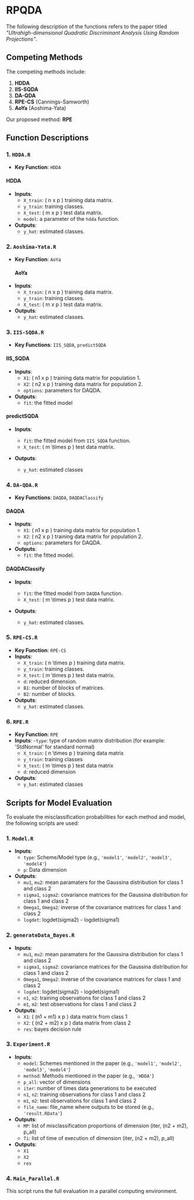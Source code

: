 # RPQDA

The following description of the functions refers to the paper titled *"Ultrahigh-dimensional Quadratic Discriminant Analysis Using Random Projections"*.

## Competing Methods
The competing methods include:
1. **HDDA**
2. **IIS-SQDA**
3. **DA-QDA**
4. **RPE-CS** (Cannings-Samworth)
5. **AoYa** (Aoshima-Yata)

Our proposed method: **RPE**

## Function Descriptions

### 1. `HDDA.R` 
- **Key Function**: `HDDA`
#### **HDDA**
- **Inputs**:
  - `X_train`: \( n x p \) training data matrix.
  - `y_train`: training classes.
  - `X_test`: \( m x p \) test data matrix.
  - `model`: a parameter of the `hdda` function.
- **Outputs**:
  - `y_hat`: estimated classes.

### 2. `Aoshima-Yata.R`
- **Key Function**: `AoYa`
  #### **AoYa**
- **Inputs**:
  - `X_train`: \( n x p \) training data matrix.
  - `y_train`: training classes.
  - `X_test`: \( m x p \) test data matrix.
- **Outputs**:
  - `y_hat`: estimated classes.

### 3. `IIS-SQDA.R`
- **Key Functions**: `IIS_SQDA`, `predictSQDA`
#### **IIS_SQDA**
- **Inputs**:
  - `X1`: \( n1 x p \) training data matrix for population 1.
  - `X2`: \( n2 x p \) training data matrix for population 2.
  - `options`: parameters for DAQDA.
- **Outputs**:
  - `fit`: the fitted model

#### **predictSQDA**
- **Inputs**:
  - `fit`: the fitted model from `IIS_SQDA` function.
  - `X_test`: \( m \times p \) test data matrix.

- **Outputs**:
  - `y_hat`: estimated classes

### 4. `DA-QDA.R`
- **Key Functions**: `DAQDA`, `DAQDAClassify`

#### **DAQDA**
- **Inputs**:
  - `X1`: \( n1 x p \) training data matrix for population 1.
  - `X2`: \( n2 x p \) training data matrix for population 2.
  - `options`: parameters for DAQDA.
- **Outputs**:
  - `fit`: the fitted model.

#### **DAQDAClassify**
- **Inputs**:
  - `fit`: the fitted model from `DAQDA` function.
  - `X_test`: \( m \times p \) test data matrix.

- **Outputs**:
  - `y_hat`: estimated classes.
  
### 5. `RPE-CS.R`
- **Key Function**: `RPE-CS`
- **Inputs**:
  - `X_train`: \( n \times p \) training data matrix.
  - `y_train`: training classes.
  - `X_test`: \( m \times p \) test data matrix.
  - `d`: reduced dimension.
  - `B1`: number of blocks of matrices.
  - `B2`: number of blocks.
- **Outputs**:
  - `y_hat`: estimated classes.

### 6. `RPE.R`
- **Key Function**: `RPE`
- **Inputs**:
  -`type`: type of random matrix distribution (for example: 'StdNormal' for standard normal)
  - `X_train`: \( n \times p \) training data matrix
  - `y_train`: training classes
  - `X_test`: \( m \times p \) test data matrix
  - `d`: reduced dimension
- **Outputs**:
  - `y_hat`: estimated classes

## Scripts for Model Evaluation
To evaluate the misclassification probabilities for each method and model, the following scripts are used:

### 1. `Model.R`
- **Inputs**:
  - `type`: Scheme/Model type (e.g., `'model1'`, `'model2'`, `'model3'`, `'model4'`)
  - `p`: Data dimension
- **Outputs**:
  - `mu1`, `mu2`: mean paramaters for the Gaussina distribution for class 1 and class 2
  - `sigma1`, `sigma2`: covariance matrices for the Gaussina distribution for class 1 and class 2
  - `Omega1`, `Omega2`: inverse of the covariance matrices for class 1 and class 2
  - `logdet`: logdet(sigma2) - logdet(sigma1)

### 2. `generateData_Bayes.R`
- **Inputs**:
  - `mu1`, `mu2`: mean paramaters for the Gaussina distribution for class 1 and class 2
  - `sigma1`, `sigma2`: covariance matrices for the Gaussina distribution for class 1 and class 2
  - `Omega1`, `Omega2`: inverse of the covariance matrices for class 1 and class 2
  - `logdet`: logdet(sigma2) - logdet(sigma1)
  - `n1`, `n2`: training observations for class 1 and class 2
  -  `m1`, `m2`: test observations for class 1 and class 2
- **Outputs**:
  - `X1`: \( (n1 + m1) x p \) data matrix from class 1
  - `X2`: \( (n2 + m2) x p \) data matrix from class 2
  - `res`: bayes decision rule

### 3. `Experiment.R`
- **Inputs**:
  - `model`: Schemes mentioned in the paper (e.g., `'model1'`, `'model2'`, `'model3'`, `'model4'`)
  - `method`: Methods mentioned in the paper (e.g., `'HDDA'`)
  - `p_all`: vector of dimensions
  - `iter`: number of times data generations to be executed
  - `n1`, `n2`: training observations for class 1 and class 2
  - `m1`, `m2`: test observations for class 1 and class 2
  - `file_name`: file_name where outputs to be stored (e.g., `'result.RData'`)
- **Outputs**:
  - `MP`: list of misclassification proportions of dimension (iter, (n2 + m2), p_all)
  - `Ti`: list of time of execution of dimension (iter, (n2 + m2), p_all)
- **Outputs**:
  - `X1`
  - `X2`
  - `res`

### 4. `Main_Parallel.R`
This script runs the full evaluation in a parallel computing environment.


